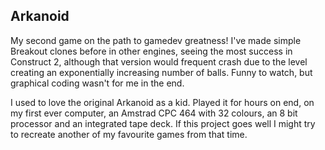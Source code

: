 ## Arkanoid

My second game on the path to gamedev greatness! I've made simple Breakout clones before in other engines, seeing the most success in Construct 2, although that version would frequent crash due to the level creating an exponentially increasing number of balls. Funny to watch, but graphical coding wasn't for me in the end.

I used to love the original Arkanoid as a kid. Played it for hours on end, on my first ever computer, an Amstrad CPC 464 with 32 colours, an 8 bit processor and an integrated tape deck. If this project goes well I might try to recreate another of my favourite games from that time.
